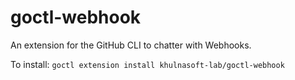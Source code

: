 # goctl-webhook

An extension for the GitHub CLI to chatter with Webhooks. 

To install: `goctl extension install khulnasoft-lab/goctl-webhook`
